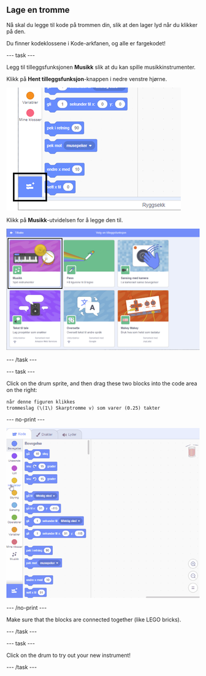 ## Lage en tromme

Nå skal du legge til kode på trommen din, slik at den lager lyd når du klikker på den.

Du finner kodeklossene i Kode-arkfanen, og alle er fargekodet!

\--- task \---

Legg til tilleggsfunksjonen **Musikk** slik at du kan spille musikkinstrumenter.

Klikk på **Hent tilleggsfunksjon**-knappen i nedre venstre hjørne.

![hent tilleggsfunksjon er markert](images/add-extension-annotated.png)

Klikk på **Musikk**-utvidelsen for å legge den til.

![musikkutvidelse markert](images/click-music-annotated.png)

\--- /task \---

\--- task \---

Click on the drum sprite, and then drag these two blocks into the code area on the right:

```blocks3
når denne figuren klikkes
trommeslag (\(1\) Skarptromme v) som varer (0.25) takter
```

\--- no-print \---

![screenshot](images/connect-block.gif)

\--- /no-print \---

Make sure that the blocks are connected together (like LEGO bricks).

\--- /task \---

\--- task \---

Click on the drum to try out your new instrument!

\--- /task \---